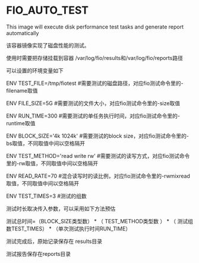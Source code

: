# FIO_AUTO_TEST
This image will execute disk performance test tasks and generate report automatically 

该容器镜像实现了磁盘性能的测试。

使用时需要把存储挂载到容器 /var/log/fio/results和/var/log/fio/reports路径

可以设置的环境变量如下

ENV TEST_FILE=/tmp/fiotest       #需要测试的磁盘路径，对应fio测试命令里的-filename取值

ENV FILE_SIZE=5G                 #需要测试的文件大小，对应fio测试命令里的-size取值

ENV RUN_TIME=300                 #需要测试的单任务执行时间，对应fio测试命令里的-runtime取值

ENV BLOCK_SIZE='4k 1024k'        #需要测试的block size，对应fio测试命令里的-bs取值，不同取值中间以空格隔开

ENV TEST_METHOD='read write rw'  #需要测试的读写方式，对应fio测试命令里的-rw取值，不同取值中间以空格隔开

ENV READ_RATE=70                 #混合读写时的读比例，对应fio测试命令里的-rwmixread取值，不同取值中间以空格隔开

ENV TEST_TIMES=3                 #测试的组数

测试时长取决传入参数，可以采用如下方法预估

测试总时间=（BLOCK_SIZE类型数） * （ TEST_METHOD类型数 ）  *  （ 测试组数TEST_TIMES） * （单次测试执行时间RUN_TIME）


测试完成后，原始记录保存在 results目录




测试报告保存在reports目录
